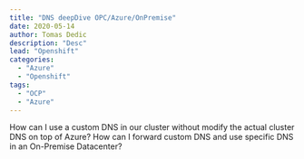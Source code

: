 ```yaml
---
title: "DNS deepDive OPC/Azure/OnPremise"
date: 2020-05-14 
author: Tomas Dedic
description: "Desc"
lead: "Openshift"
categories:
  - "Azure"
  - "Openshift"
tags:
  - "OCP"
  - "Azure"
---
```

How can I use a custom DNS in our cluster without modify the actual cluster DNS on top of Azure? How can I forward custom DNS and use specific DNS in an On-Premise Datacenter?
